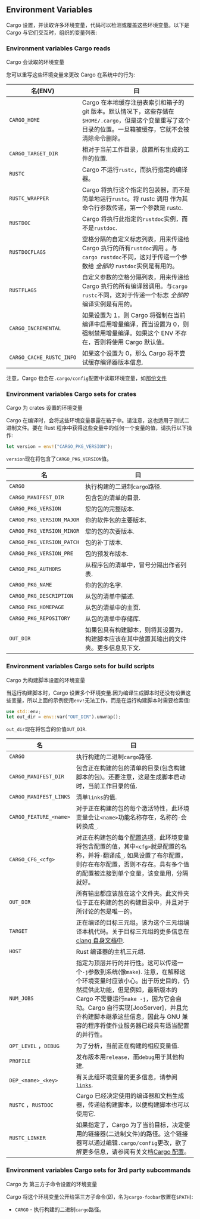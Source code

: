 ## Environment Variables

Cargo 设置，并读取许多环境变量，代码可以检测或覆盖这些环境变量。以下是 Cargo 与它们交互时，组织的变量列表:

### Environment variables Cargo reads

Cargo 会读取的环境变量

您可以重写这些环境变量来更改 Cargo 在系统中的行为:

| 名(ENV)                  | 曰                                                                                                                                                        |
| ------------------------ | --------------------------------------------------------------------------------------------------------------------------------------------------------- |
| `CARGO_HOME`             | Cargo 在本地缓存注册表索引和箱子的 git 版本。默认情况下，这些存储在`$HOME/.cargo`，但是这个变量重写了这个目录的位置。一旦箱被缓存，它就不会被清除命令删除。 |
| `CARGO_TARGET_DIR`       | 相对于当前工作目录，放置所有生成的工件的位置.                                                                                                              |
| `RUSTC`                  | Cargo 不运行`rustc`，而执行指定的编译器。                                                                                                                 |
| `RUSTC_WRAPPER`          | Cargo 将执行这个指定的包装器，而不是简单地运行`rustc`。将 rustc 调用 作为其命令行参数传递，第一个参数是 rustc.                                            |
| `RUSTDOC`                | Cargo 将执行此指定的`rustdoc`实例，而不是`rustdoc`.                                                                                                       |
| `RUSTDOCFLAGS`           | 空格分隔的自定义标志列表，用来传递给 Cargo 执行的所有`rustdoc`调用 。与`cargo rustdoc`不同，这对于传递一个参数给 _全部的_ `rustdoc`实例是有用的。         |
| `RUSTFLAGS`              | 自定义参数的空格分隔列表，用来传递给 Cargo 执行的所有编译器调用。与`cargo rustc`不同，这对于传递一个标志 _全部的_ 编译实例是有用的。                      |
| `CARGO_INCREMENTAL`      | 如果设置为 1，则 Cargo 将强制在当前编译中启用增量编译，而当设置为 0，则强制禁用增量编译。如果这个 ENV 不存在，否则将使用 Cargo 默认值。                       |
| `CARGO_CACHE_RUSTC_INFO` | 如果这个设置为 0，那么 Cargo 将不尝试缓存编译器版本信息.                                                                                                   |

注意，Cargo 也会在`.cargo/config`配置中读取环境变量，如[那份文件][config-env]

[config-env]: ./config.md#environment-variables

### Environment variables Cargo sets for crates

Cargo 为 crates 设置的环境变量

Cargo 在编译时，会将这些环境变量暴露在箱子中。请注意，这也适用于测试二进制文件。要在 Rust 程序中获得这些变量中的任何一个变量的值，请执行以下操作:

```rust
let version = env!("CARGO_PKG_VERSION");
```

`version`现在将包含了`CARGO_PKG_VERSION`值。

| 名                        | 曰                                                                                     |
| ------------------------- | -------------------------------------------------------------------------------------- |
| `CARGO`                   | 执行构建的二进制`cargo`路径.                                                           |
| `CARGO_MANIFEST_DIR`      | 包含包的清单的目录.                                                                    |
| `CARGO_PKG_VERSION`       | 您的包的完整版本.                                                                      |
| `CARGO_PKG_VERSION_MAJOR` | 你的软件包的主要版本.                                                                  |
| `CARGO_PKG_VERSION_MINOR` | 您的包的次要版本.                                                                      |
| `CARGO_PKG_VERSION_PATCH` | 包的补丁版本.                                                                          |
| `CARGO_PKG_VERSION_PRE`   | 包的预发布版本.                                                                        |
| `CARGO_PKG_AUTHORS`       | 从程序包的清单中，冒号分隔出作者列表.                                                  |
| `CARGO_PKG_NAME`          | 你的包的名字.                                                                          |
| `CARGO_PKG_DESCRIPTION`   | 从包的清单中描述.                                                                      |
| `CARGO_PKG_HOMEPAGE`      | 从包的清单中的主页.                                                                    |
| `CARGO_PKG_REPOSITORY`    | 从包的清单中存储库.                                                                    |
| `OUT_DIR`                 | 如果包具有构建脚本，则将其设置为，构建脚本应该在其中放置其输出的文件夹。更多信息见下文. |

### Environment variables Cargo sets for build scripts

Cargo 为构建脚本设置的环境变量

当运行构建脚本时，Cargo 设置多个环境变量.因为编译生成脚本时还没有设置这些变量，所以上面的示例使用`env!`无法工作，而是在运行构建脚本时需要检索值:

```rust
use std::env;
let out_dir = env::var("OUT_DIR").unwrap();
```

`out_dir`现在将包含的价值`OUT_DIR`.

| 名                     | 曰                                                                                                                                                                                                                                                                                                                 |
| ---------------------- | ------------------------------------------------------------------------------------------------------------------------------------------------------------------------------------------------------------------------------------------------------------------------------------------------------------------ |
| `CARGO`                | 执行构建的二进制`cargo`路径.                                                                                                                                                                                                                                                                                       |
| `CARGO_MANIFEST_DIR`   | 包含正在构建的包的清单的目录(包含构建脚本的包)。还要注意，这是生成脚本启动时，当前工作目录的值.                                                                                                                                                                                                                     |
| `CARGO_MANIFEST_LINKS` | 清单`links`的值.                                                                                                                                                                                                                                                                                                   |
| `CARGO_FEATURE_<name>` | 对于正在构建的包的每个激活特性，此环境变量会让`<name>`功能名称存在，名称的`-`会转换成`_`.                                                                                                                                                                                                                          |
| `CARGO_CFG_<cfg>`      | 对正在构建包的每个[配置选项][configuration]，此环境变量将包含配置的值，其中`<cfg>`就是配置的名称，并将`-`翻译成`_`. 如果设置了布尔配置，则存在布尔配置，否则不存在。具有多个值的配置被连接到单个变量，该变量用`，`分隔就好。                                                                                            |
| `OUT_DIR`              | 所有输出都应该放在这个文件夹。此文件夹位于正在构建的包的构建目录中，并且对于所讨论的包是唯一的。                                                                                                                                                                                                                   |
| `TARGET`               | 正在编译的目标三元组。该为这个三元组编译本机代码。关于目标三元组的更多信息在[clang 自身文档中][clang].                                                                                                                                                                                                             |
| `HOST`                 | Rust 编译器的主机三元组.                                                                                                                                                                                                                                                                                           |
| `NUM_JOBS`             | 指定为顶层并行的并行性。这可以传递一个`-j`参数到系统(像`make`). 注意，在解释这个环境变量时应该小心。出于历史目的，仍然提供此功能，但是例如，最新版本的 Cargo 不需要运行`make -j`，因为它会自动。Cargo 自行实现[JooServer]，并且允许构建脚本继承这些信息，因此与 GNU 兼容的程序将使作业服务器已经具有适当配置的并行性。 |
| `OPT_LEVEL` ，`DEBUG`  | 为了分析，当前正在构建的相应变量值.                                                                                                                                                                                                                                                                                |
| `PROFILE`              | 发布版本用`release`，而`debug`用于其他构建.                                                                                                                                                                                                                                                                        |
| `DEP_<name>_<key>`     | 有关此组环境变量的更多信息，请参阅[`links`][links].                                                                                                                                                                                                                                                                 |
| `RUSTC` ，`RUSTDOC`     | Cargo 已经决定使用的编译器和文档生成器，传递给构建脚本，以便构建脚本也可以使用它.                                                                                                                                                                                                                                   |
| `RUSTC_LINKER`         | 如果指定了，Cargo 为了当前目标，决定使用的链接器(二进制文件)的路径。这个链接器可以通过编辑`.cargo/config`更改，欲了解更多信息，请参阅有关文档[Cargo 配置][cargo-config]。                                                                                                                                          |

[links]: ./build-scripts.md#the-links-manifest-key
[configuration]: https://doc.rust-lang.org/reference/attributes.md#conditional-compilation
[clang]: http://clang.llvm.org/docs/CrossCompilation.md#target-triple
[jobserver]: https://www.gnu.org/software/make/manual/html_node/Job-Slots.md
[cargo-config]: ./config.md

### Environment variables Cargo sets for 3rd party subcommands

Cargo 为 第三方子命令设置的环境变量

Cargo 将这个环境变量公开给第三方子命令(即，名为`cargo-foobar`放置在`$PATH`):

- `CARGO` - 执行构建的二进制`cargo`路径。
